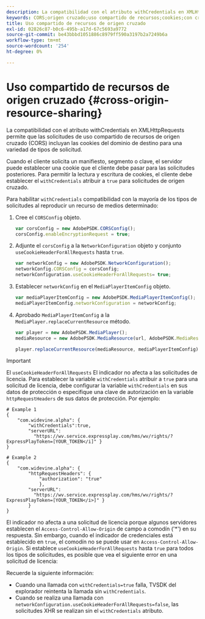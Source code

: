 ```yaml
---
description: La compatibilidad con el atributo withCredentials en XMLHttpRequests permite que las solicitudes de uso compartido de recursos de origen cruzado (CORS) incluyan las cookies del dominio de destino para una variedad de tipos de solicitud.
keywords: CORS;origen cruzado;uso compartido de recursos;cookies;con credenciales
title: Uso compartido de recursos de origen cruzado
exl-id: 02826c87-b0c6-495b-a17d-67c5693a9772
source-git-commit: be43bbbd1051886c8979ff590a3197b2a7249b6a
workflow-type: tm+mt
source-wordcount: '254'
ht-degree: 0%

---
```


# Uso compartido de recursos de origen cruzado {#cross-origin-resource-sharing}

La compatibilidad con el atributo withCredentials en XMLHttpRequests permite que las solicitudes de uso compartido de recursos de origen cruzado (CORS) incluyan las cookies del dominio de destino para una variedad de tipos de solicitud.

Cuando el cliente solicita un manifiesto, segmento o clave, el servidor puede establecer una cookie que el cliente debe pasar para las solicitudes posteriores. Para permitir la lectura y escritura de cookies, el cliente debe establecer el `withCredentials` atribuir a `true` para solicitudes de origen cruzado.

Para habilitar `withCredentials` compatibilidad con la mayoría de los tipos de solicitudes al reproducir un recurso de medios determinado:

1. Cree el `CORSConfig` objeto.

   ```js
   var corsConfig = new AdobePSDK.CORSConfig();  
   corsConfig.enableEncryptionRequest = true; 
   ```

1. Adjunte el `corsConfig` a la `NetworkConfiguration` objeto y conjunto `useCookieHeaderForAllRequests` hasta `true`.

   ```js
   var networkConfig = new AdobePSDK.NetworkConfiguration();  
   networkConfig.CORSConfig = corsConfig; 
   networkConfiguration.useCookieHeaderForAllRequests= true;
   ```

1. Establecer `networkConfig` en el `MediaPlayerItemConfig` objeto.

   ```js
   var mediaPlayerItemConfig = new AdobePSDK.MediaPlayerItemConfig();  
   mediaPlayerItemConfig.networkConfiguration = networkConfig; 
   ```

1. Aprobado `MediaPlayerItemConfig` a la `MediaPlayer.replaceCurrentResource` método.

   ```js
   var player = new AdobePSDK.MediaPlayer(); 
   mediaResource = new AdobePSDK.MediaResource(url, AdobePSDK.MediaResourceType.HLS);  
   
   player.replaceCurrentResource(mediaResource, mediaPlayerItemConfig);  
   ```

>[!IMPORTANT]
>
>El `useCookieHeaderForAllRequests` El indicador no afecta a las solicitudes de licencia. Para establecer la variable `withCredentials` atribuir a `true` para una solicitud de licencia, debe configurar la variable `withCredentials` en sus datos de protección o especifique una clave de autorización en la variable `httpRequestHeaders` de sus datos de protección. Por ejemplo:

```
# Example 1 
{ 
    "com.widevine.alpha": {  
        "withCredentials":true,  
        "serverURL":  
          "https://wv.service.expressplay.com/hms/wv/rights/?ExpressPlayToken=[YOUR_TOKEN</i]" } 
} 
 
# Example 2 
{ 
    "com.widevine.alpha": { 
        "httpRequestHeaders": {  
            "authorization": "true"  
            }, 
        "serverURL":  
          "https://wv.service.expressplay.com/hms/wv/rights/?ExpressPlayToken=[YOUR_TOKEN</i>]" }
        } 
}
```

El indicador no afecta a una solicitud de licencia porque algunos servidores establecen el `Access-Control-Allow-Origin` de campo a comodín (&#39;&#42;&#39;) en su respuesta. Sin embargo, cuando el indicador de credenciales está establecido en `true`, el comodín no se puede usar en `Access-Control-Allow-Origin`. Si establece `useCookieHeaderForAllRequests` hasta `true` para todos los tipos de solicitudes, es posible que vea el siguiente error en una solicitud de licencia:

Recuerde la siguiente información:

* Cuando una llamada con `withCredentials=true` falla, TVSDK del explorador reintenta la llamada sin `withCredentials`.
* Cuando se realiza una llamada con `networkConfiguration.useCookieHeaderForAllRequests=false`, las solicitudes XHR se realizan sin el `withCredentials` atributo.
